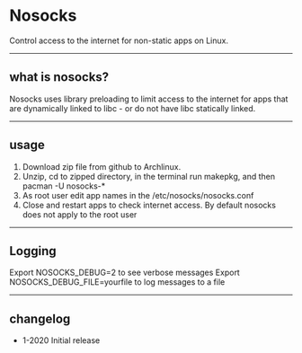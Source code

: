 # Nosocks

Control access to the internet for non-static apps on Linux.

----
## what is nosocks?
Nosocks uses library preloading to limit access to the internet for apps that are dynamically linked to libc - or do not have libc statically linked. 

---
## usage
1. Download zip file from github to Archlinux.
2. Unzip, cd to zipped directory, in the terminal run makepkg, and then pacman -U nosocks-*
3. As root user edit app names in the /etc/nosocks/nosocks.conf
4. Close and restart apps to check internet access. By default nosocks does not apply to the root user
----
## Logging
Export NOSOCKS_DEBUG=2 to see verbose messages
Export NOSOCKS_DEBUG_FILE=yourfile to log messages to a file


----
## changelog
* 1-2020 Initial release


